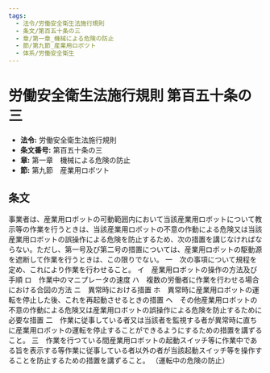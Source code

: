 ```yaml
---
tags:
  - 法令/労働安全衛生法施行規則
  - 条文/第百五十条の三
  - 章/第一章_機械による危険の防止
  - 節/第九節_産業用ロボツト
  - 体系/労働安全衛生
---
```

# 労働安全衛生法施行規則 第百五十条の三

- **法令:** 労働安全衛生法施行規則
- **条文番号:** 第百五十条の三
- **章:** 第一章　機械による危険の防止
- **節:** 第九節　産業用ロボツト

## 条文
事業者は、産業用ロボットの可動範囲内において当該産業用ロボットについて教示等の作業を行うときは、当該産業用ロボットの不意の作動による危険又は当該産業用ロボットの誤操作による危険を防止するため、次の措置を講じなければならない。ただし、第一号及び第二号の措置については、産業用ロボットの駆動源を遮断して作業を行うときは、この限りでない。
一　次の事項について規程を定め、これにより作業を行わせること。
イ　産業用ロボットの操作の方法及び手順
ロ　作業中のマニプレータの速度
ハ　複数の労働者に作業を行わせる場合における合図の方法
ニ　異常時における措置
ホ　異常時に産業用ロボットの運転を停止した後、これを再起動させるときの措置
ヘ　その他産業用ロボットの不意の作動による危険又は産業用ロボットの誤操作による危険を防止するために必要な措置
二　作業に従事している者又は当該者を監視する者が異常時に直ちに産業用ロボットの運転を停止することができるようにするための措置を講ずること。
三　作業を行つている間産業用ロボットの起動スイッチ等に作業中である旨を表示する等作業に従事している者以外の者が当該起動スイッチ等を操作することを防止するための措置を講ずること。
（運転中の危険の防止）

